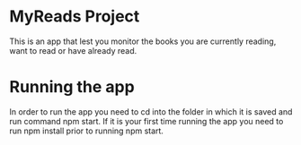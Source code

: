 # MyReads Project
This is an app that lest you monitor the books you are currently reading, want to read or have already read.

# Running the app
In order to run the app you need to cd into the folder in which it is saved and run command npm start.
If it is your first time running the app you need to run npm install prior to running npm start.